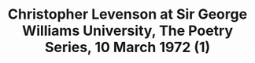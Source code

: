 ---
layout: manifest
title: Christopher Levenson at Sir George Williams University, The Poetry Series,
  10 March 1972 (1)
manifest_name: christopher-levenson-at-sir-george-williams-university-the-poetry-series-10-march-1972-1-

---